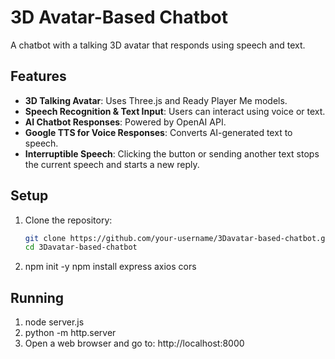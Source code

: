 # 3D Avatar-Based Chatbot

A chatbot with a talking 3D avatar that responds using speech and text.

## Features

- **3D Talking Avatar**: Uses Three.js and Ready Player Me models.
- **Speech Recognition & Text Input**: Users can interact using voice or text.
- **AI Chatbot Responses**: Powered by OpenAI API.
- **Google TTS for Voice Responses**: Converts AI-generated text to speech.
- **Interruptible Speech**: Clicking the button or sending another text stops the current speech and starts a new reply.

## Setup

1. Clone the repository:
   ```sh
   git clone https://github.com/your-username/3Davatar-based-chatbot.git
   cd 3Davatar-based-chatbot
2. npm init -y
   npm install express axios cors
 
## Running

1. node server.js
2. python -m http.server
3. Open a web browser and go to: http://localhost:8000




